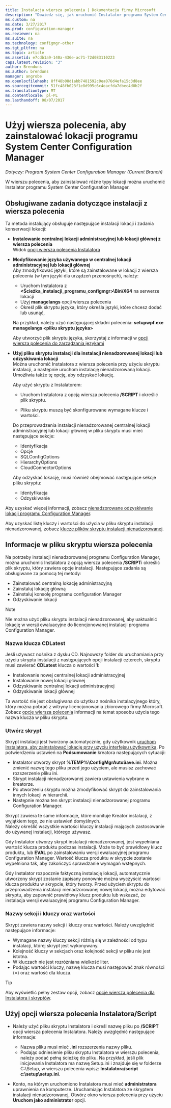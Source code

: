 ```yaml
---
title: Instalacja wiersza polecenia | Dokumentacja firmy Microsoft
description: "Dowiedz się, jak uruchomić Instalator programu System Center Configuration Manager w wierszu polecenia z różnych instalacji lokacji."
ms.custom: na
ms.date: 3/27/2017
ms.prod: configuration-manager
ms.reviewer: na
ms.suite: na
ms.technology: configmgr-other
ms.tgt_pltfrm: na
ms.topic: article
ms.assetid: e7cdb1a9-140a-436e-ac71-72d083110223
caps.latest.revision: "3"
author: Brenduns
ms.author: brenduns
manager: angrobe
ms.openlocfilehash: 8ff48b08d1abb7481592c0ea076d4efa15c3d8ee
ms.sourcegitcommit: 51fc48fb023f1e8d995c6c4eacfda7dbec4d0b2f
ms.translationtype: MT
ms.contentlocale: pl-PL
ms.lasthandoff: 08/07/2017
---
```

# <a name="use-a-command-line-to-install-system-center-configuration-manager-sites"></a>Użyj wiersza polecenia, aby zainstalować lokacji programu System Center Configuration Manager

*Dotyczy: Program System Center Configuration Manager (Current Branch)*

 W wierszu polecenia, aby zainstalować różne typy lokacji można uruchomić Instalator programu System Center Configuration Manager.

## <a name="supported-tasks-for-command-line-installations"></a>Obsługiwane zadania dotyczące instalacji z wiersza polecenia
 Ta metoda instalujący obsługuje następujące instalacji lokacji i zadania konserwacji lokacji:

-   **Instalowanie centralnej lokacji administracyjnej lub lokacji głównej z wiersza polecenia**  
  Widok [opcji wiersza polecenia Instalatora](../../../../core/servers/deploy/install/command-line-options-for-setup.md)

-  **Modyfikowanie języka używanego w centralnej lokacji administracyjnej lub lokacji głównej**  
    Aby zmodyfikować języki, które są zainstalowane w lokacji z wiersza polecenia (w tym języki dla urządzeń przenośnych), należy:  

     -   Uruchom Instalatora z  **&lt;Ścieżka_instalacji_programu_configmgr\>\Bin\X64** na serwerze lokacji
     -   Użyj **managelangs** opcji wiersza polecenia
     -   Określ plik skryptu języka, który określa języki, które chcesz dodać lub usunąć,  

    Na przykład, należy użyć następującej składni polecenia: **setupwpf.exe managelangs &lt;pliku skryptu języka\>**  

    Aby utworzyć plik skryptu języka, skorzystaj z informacji w [opcji wiersza polecenia do zarządzania językami](../../../../core/servers/deploy/install/command-line-options-for-setup.md#bkmk_Lang)  

-  **Użyj pliku skryptu instalacji dla instalacji nienadzorowanej lokacji lub odzyskiwania lokacji**  
    Można uruchomić Instalatora z wiersza polecenia przy użyciu skryptu instalacji, a następnie uruchom instalację nienadzorowaną lokacji. Umożliwia także tę opcję, aby odzyskać lokację.    

    Aby użyć skryptu z Instalatorem:  

    -   Uruchom Instalatora z opcją wiersza polecenia **/SCRIPT** i określić plik skryptu.  

    -   Pliku skryptu muszą być skonfigurowane wymagane klucze i wartości.  

    Do przeprowadzenia instalacji nienadzorowanej centralnej lokacji administracyjnej lub lokacji głównej w pliku skryptu musi mieć następujące sekcje:  

    -   Identyfikacja    
    -   Opcje    
    -   SQLConfigOptions    
      -   HierarchyOptions    
    -   CloudConnectorOptions   

    Aby odzyskać lokację, musi również obejmować następujące sekcje pliku skryptu:  

    -   Identyfikacja  
    -   Odzyskiwanie

Aby uzyskać więcej informacji, zobacz [nienadzorowane odzyskiwanie lokacji programu Configuration Manager](/sccm/protect/understand/unattended-recovery).  

Aby uzyskać listę kluczy i wartości do użycia w pliku skryptu instalacji nienadzorowanej, zobacz [klucze plików skryptu instalacji nienadzorowanej](../../../../core/servers/deploy/install/command-line-options-for-setup.md#bkmk_Unattended).  

## <a name="about-the-command-line-script-file"></a>Informacje w pliku skryptu wiersza polecenia  
 Na potrzeby instalacji nienadzorowanej programu Configuration Manager, można uruchomić Instalatora z opcją wiersza polecenia **/SCRIPT**i określić plik skryptu, który zawiera opcje instalacji. Następujące zadania są obsługiwane za pomocą tej metody:  

-   Zainstalować centralną lokację administracyjną  
-   Zainstaluj lokację główną  
-   Zainstaluj konsolę programu configuration Manager  
-   Odzyskiwanie lokacji  

> [!NOTE]  
>  Nie można użyć pliku skryptu instalacji nienadzorowanej, aby uaktualnić lokację w wersji ewaluacyjne do licencjonowanej instalacji programu Configuration Manager.  

### <a name="the-cdlatest-key-name"></a>Nazwa klucza CDLatest
Jeśli używasz nośnika z dysku CD. Najnowszy folder do uruchamiania przy użyciu skryptu instalacji z następujących opcji instalacji czterech, skryptu musi zawierać **CDLatest** klucza o wartości **1**:
- Instalowanie nowej centralnej lokacji administracyjnej
- Instalowanie nowej lokacji głównej
- Odzyskiwanie centralnej lokacji administracyjnej
- Odzyskiwanie lokacji głównej

Ta wartość nie jest obsługiwana do użytku z nośnika instalacyjnego który, który można pobrać z witryny licencjonowania zbiorowego firmy Microsoft.
Zobacz [opcje wiersza polecenia](/sccm/core/servers/deploy/install/command-line-options-for-setup) informacji na temat sposobu użycia tego nazwa klucza w pliku skryptu.



### <a name="create-the-script"></a>Utwórz skrypt
Skrypt instalacji jest tworzony automatycznie, gdy użytkownik [uruchom Instalatora, aby zainstalować lokację przy użyciu interfejsu użytkownika](../../../../core/servers/deploy/install/use-the-setup-wizard-to-install-sites.md).  Po potwierdzeniu ustawień na **Podsumowanie** kreatora następujących sytuacji:  

-   Instalator utworzy skrypt **%TEMP%\ConfigMgrAutoSave.ini**.  Można zmienić nazwę tego pliku przed jego użyciem, ale musisz zachować rozszerzenie pliku ini.  
-   Skrypt instalacji nienadzorowanej zawiera ustawienia wybrane w kreatorze.  
-   Po utworzeniu skryptu można zmodyfikować skrypt do zainstalowania innych lokacji w hierarchii.  
-   Następnie można ten skrypt instalacji nienadzorowanej programu Configuration Manager.  

Skrypt zawiera te same informacje, które monituje Kreator instalacji, z wyjątkiem tego, że nie ustawień domyślnych.   
Należy określić wszystkie wartości kluczy instalacji mających zastosowanie do używanej instalacji, którego używasz.   

Gdy Instalator utworzy skrypt instalacji nienadzorowanej, jest wypełniana wartość klucza produktu podczas instalacji. Może to być prawidłowy klucz produktu, lub **EVAL** po zainstalowaniu wersji ewaluacyjnej programu Configuration Manager. Wartość klucza produktu w skrypcie zostanie wypełniona tak, aby zakończyć sprawdzanie wymagań wstępnych.   

Gdy Instalator rozpocznie faktyczną instalację lokacji, automatycznie utworzony skrypt zostanie zapisany ponownie można wyczyścić wartości klucza produktu w skrypcie, który tworzy. Przed użyciem skryptu do przeprowadzenia instalacji nienadzorowanej nowej lokacji, można edytować skryptu, aby zapewnić prawidłowy klucz produktu lub wskazać, że instalacja wersji ewaluacyjnej programu Configuration Manager.  

### <a name="section-names-key-names-and-values"></a>Nazwy sekcji i kluczy oraz wartości
Skrypt zawiera nazwy sekcji i kluczy oraz wartości. Należy uwzględnić następujące informacje:
-   Wymagane nazwy kluczy sekcji różnią się w zależności od typu instalacji, której skrypt jest wykonywany.
-   Kolejność kluczy w sekcjach oraz kolejność sekcji w pliku nie jest istotna.     
-   W kluczach nie jest rozróżniana wielkość liter.  
-   Podając wartości kluczy, nazwę klucza musi następować znak równości (=) oraz wartość dla klucza.    

> [!TIP]  
>  Aby wyświetlić pełny zestaw opcji, zobacz [opcje wiersza polecenia dla Instalatora i skryptów](../../../../core/servers/deploy/install/command-line-options-for-setup.md).  

## <a name="use-the-script-setup-command-line-option"></a>Użyj opcji wiersza polecenia Instalatora/Script

-   Należy użyć pliku skryptu Instalatora i określ nazwę pliku po **/SCRIPT** opcji wiersza polecenia Instalatora. Należy uwzględnić następujące informacje:   
    -   Nazwa pliku musi mieć **.ini** rozszerzenia nazwy pliku.  
    -   Podając odniesienie pliku skryptu Instalatora w wierszu polecenia, należy podać pełną ścieżkę do pliku. Na przykład, jeśli plik inicjowania Instalatora ma nazwę Setup.ini i znajduje się w folderze C:\Setup, w wierszu polecenia wpisz: **Instalatora/script c:\setup\setup.ini**.  

-   Konto, na którym uruchomiono Instalatora musi mieć **administratora** uprawnienia na komputerze. Uruchamiając Instalatora ze skryptem instalacji nienadzorowanej, Otwórz okno wiersza polecenia przy użyciu **Uruchom jako administrator** opcji.   
